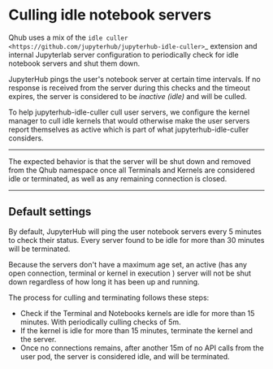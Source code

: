 # Culling idle notebook servers

Qhub uses a mix of the `idle culler <https://github.com/jupyterhub/jupyterhub-idle-culler>`\_ extension and internal
Jupyterlab server configuration to periodically check for idle notebook servers and shut them down.

JupyterHub pings the user's notebook server at certain time intervals. If no response is received from the server during
this checks and the timeout expires, the server is considered to be *inactive (idle)* and will be culled.

To help jupyterhub-idle-culler cull user servers, we configure the kernel manager to cull idle kernels that would
otherwise make the user servers report themselves as active which is part of what jupyterhub-idle-culler considers.

______________________________________________________________________

The expected behavior is that the server will be shut down and removed from the Qhub namespace once all Terminals and
Kernels are considered idle or terminated, as well as any remaining connection is closed.

______________________________________________________________________

## Default settings

By default, JupyterHub will ping the user notebook servers every 5 minutes to check their status. Every server found to
be idle for more than 30 minutes will be terminated.

Because the servers don't have a maximum age set, an active (has any open connection, terminal or kernel in execution )
server will not be shut down regardless of how long it has been up and running.

The process for culling and terminating follows these steps:

- Check if the Terminal and Notebooks kernels are idle for more than 15 minutes. With periodically culling checks of 5m.
- If the kernel is idle for more than 15 minutes, terminate the kernel and the server.
- Once no connections remains, after another 15m of no API calls from the user pod, the server is considered idle, and
  will be terminated.
